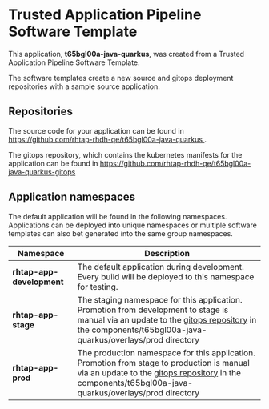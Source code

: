 # Trusted Application Pipeline Software Template

This application, **t65bgl00a-java-quarkus**, was created from a Trusted Application Pipeline Software Template.

The software templates create a new source and gitops deployment repositories with a sample source application. 

## Repositories

The source code for your application can be found in [https://github.com/rhtap-rhdh-qe/t65bgl00a-java-quarkus ](https://github.com/rhtap-rhdh-qe/t65bgl00a-java-quarkus ).
 
The gitops repository, which contains the kubernetes manifests for the application can be found in 
[https://github.com/rhtap-rhdh-qe/t65bgl00a-java-quarkus-gitops ](https://github.com/rhtap-rhdh-qe/t65bgl00a-java-quarkus-gitops ) 

## Application namespaces 

The default application will be found in the following namespaces. Applications can be deployed into unique namespaces or multiple software templates can also bet generated into the same group namespaces.  

|  Namespace   |  Description   |  
| -------- | -------- |   
| **rhtap-app-development** | The default application during development. Every build will be deployed to this namespace for testing. | 
| **rhtap-app-stage** | The staging namespace for this application. Promotion from development to stage is manual via an update to the [gitops repository](https://github.com/rhtap-rhdh-qe/t65bgl00a-java-quarkus-gitops ) in the components/t65bgl00a-java-quarkus/overlays/prod directory |  
| **rhtap-app-prod** | The production namespace for this application. Promotion from stage to production is manual via an update to the [gitops repository](https://github.com/rhtap-rhdh-qe/t65bgl00a-java-quarkus-gitops ) in the components/t65bgl00a-java-quarkus/overlays/prod directory | 